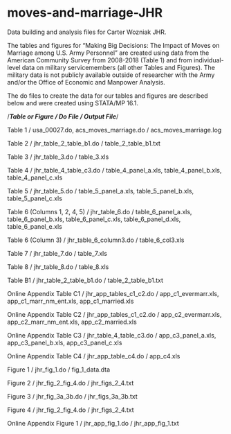 # moves-and-marriage-JHR
Data building and analysis files for Carter Wozniak JHR.

The tables and figures for “Making Big Decisions: The Impact of Moves on Marriage among U.S. Army Personnel” are created using data from the American Community Survey from 2008-2018 (Table 1) and from individual-level data on military servicemembers (all other Tables and Figures).  The military data is not publicly available outside of researcher with the Army and/or the Office of Economic and Manpower Analysis. 

The do files to create the data for our tables and figures are described below and were created using STATA/MP 16.1.  

/***Table or Figure / Do File /	Output File***/

Table 1	/ usa_00027.do, acs_moves_marriage.do / acs_moves_marriage.log

Table 2 /	jhr_table_2_table_b1.do /	table_2_table_b1.txt

Table 3 /	jhr_table_3.do / table_3.xls

Table 4 /	jhr_table_4_table_c3.do	/ table_4_panel_a.xls, table_4_panel_b.xls, table_4_panel_c.xls

Table 5	/ jhr_table_5.do	/ table_5_panel_a.xls, table_5_panel_b.xls, table_5_panel_c.xls

Table 6 (Columns 1, 2, 4, 5) /	jhr_table_6.do /	table_6_panel_a.xls, table_6_panel_b.xls, table_6_panel_c.xls, table_6_panel_d.xls, table_6_panel_e.xls

Table 6 (Column 3) /	jhr_table_6_column3.do	/ table_6_col3.xls

Table 7 /	jhr_table_7.do /	table_7.xls

Table 8	/ jhr_table_8.do	/ table_8.xls

Table B1	/ jhr_table_2_table_b1.do /	table_2_table_b1.txt

Online Appendix Table C1 /	jhr_app_tables_c1_c2.do /	app_c1_evermarr.xls, app_c1_marr_nm_ent.xls, app_c1_married.xls

Online Appendix Table C2	/ jhr_app_tables_c1_c2.do /	app_c2_evermarr.xls, app_c2_marr_nm_ent.xls, app_c2_married.xls

Online Appendix Table C3 /	jhr_table_4_table_c3.do /	app_c3_panel_a.xls, app_c3_panel_b.xls, app_c3_panel_c.xls

Online Appendix Table C4 /	jhr_app_table_c4.do /	app_c4.xls

Figure 1	/ jhr_fig_1.do /	fig_1_data.dta

Figure 2 /	jhr_fig_2_fig_4.do /	jhr_figs_2_4.txt

Figure 3 /	jhr_fig_3a_3b.do /	jhr_figs_3a_3b.txt

Figure 4	/ jhr_fig_2_fig_4.do /	jhr_figs_2_4.txt

Online Appendix  Figure 1	/ jhr_app_fig_1.do	/ jhr_app_fig_1.txt



